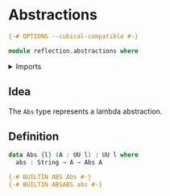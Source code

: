 # Abstractions

```agda
{-# OPTIONS --cubical-compatible #-}

module reflection.abstractions where
```

<details><summary>Imports</summary>

```agda
open import foundation.universe-levels

open import primitives.strings
```

</details>

## Idea

The `Abs` type represents a lambda abstraction.

## Definition

```agda
data Abs {l} (A : UU l) : UU l where
  abs : String → A → Abs A

{-# BUILTIN ABS Abs #-}
{-# BUILTIN ABSABS abs #-}
```
